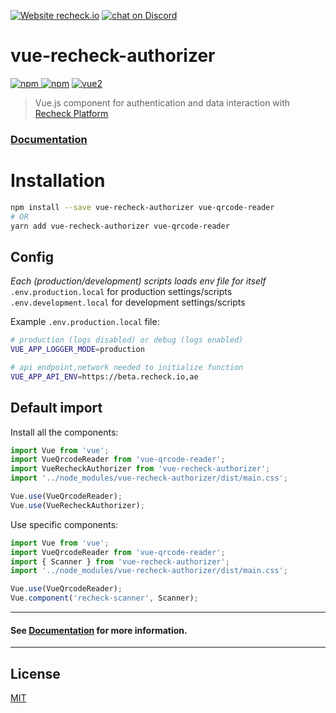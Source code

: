 [![Website recheck.io](https://img.shields.io/badge/Website-recheck.io-brightgreen.svg)](https://recheck.io/) <a href="https://discord.gg/3KwFw72"><img src="https://img.shields.io/discord/675683560673509386?logo=discord" alt="chat on Discord"></a>

# vue-recheck-authorizer

[![npm](https://img.shields.io/npm/v/vue-recheck-authorizer.svg) ![npm](https://img.shields.io/npm/dm/vue-recheck-authorizer.svg)](https://www.npmjs.com/package/vue-recheck-authorizer)
[![vue2](https://img.shields.io/badge/vue-2.x-brightgreen.svg)](https://vuejs.org/)

> Vue.js component for authentication and data interaction with [Recheck Platform](https://recheck.io)

### [Documentation](https://recheck-io.github.io/vue-recheck-authorizer)

# Installation

```bash
npm install --save vue-recheck-authorizer vue-qrcode-reader
# OR
yarn add vue-recheck-authorizer vue-qrcode-reader
```

## Config
*Each (production/development) scripts loads env file for itself* <br />
`.env.production.local` for production settings/scripts <br />
`.env.development.local` for development settings/scripts

Example `.env.production.local` file:
```bash
# production (logs disabled) or debug (logs enabled)
VUE_APP_LOGGER_MODE=production

# api endpoint,network needed to initialize function
VUE_APP_API_ENV=https://beta.recheck.io,ae
```

## Default import

Install all the components:

```javascript
import Vue from 'vue';
import VueQrcodeReader from 'vue-qrcode-reader';
import VueRecheckAuthorizer from 'vue-recheck-authorizer';
import '../node_modules/vue-recheck-authorizer/dist/main.css';

Vue.use(VueQrcodeReader);
Vue.use(VueRecheckAuthorizer);
```

Use specific components:

```javascript
import Vue from 'vue';
import VueQrcodeReader from 'vue-qrcode-reader';
import { Scanner } from 'vue-recheck-authorizer';
import '../node_modules/vue-recheck-authorizer/dist/main.css';

Vue.use(VueQrcodeReader);
Vue.component('recheck-scanner', Scanner);
```

---

#### See [Documentation](https://recheck-io.github.io/vue-recheck-authorizer) for more information.

---

## License

[MIT](http://opensource.org/licenses/MIT)
